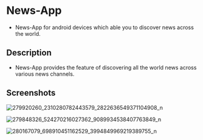 # News-App
- News-App for android devices which able you to discover news across the world.

## Description
- News-App provides the feature of discovering all the world news across various news channels.

## Screenshots

![279920260_2310280782443579_2822636549371104908_n](https://user-images.githubusercontent.com/62884380/167653622-50b1aaf7-9909-42f5-a272-b6836a8ab4cb.jpg)

![279848326_524270216027362_9089934538407763849_n](https://user-images.githubusercontent.com/62884380/167653656-c9129f0c-8cb1-4ab3-8790-d01d71d1ee34.jpg)

![280167079_698910451162529_3994849969219389755_n](https://user-images.githubusercontent.com/62884380/167653661-1f91f127-4b64-43a0-9331-c1a5687dc491.jpg)
